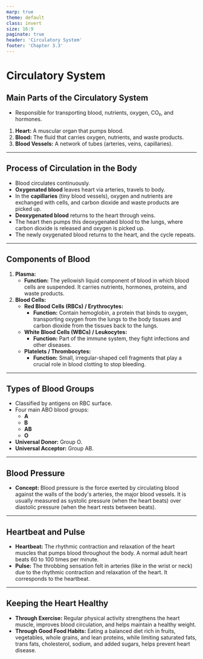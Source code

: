 ```yaml
---
marp: true
theme: default
class: invert
size: 16:9
paginate: true
header: 'Circulatory System'
footer: 'Chapter 3.3'
---
```


# Circulatory System

## Main Parts of the Circulatory System

*   Responsible for transporting blood, nutrients, oxygen, CO₂, and hormones.
1.  **Heart:** A muscular organ that pumps blood.
2.  **Blood:** The fluid that carries oxygen, nutrients, and waste products.
3.  **Blood Vessels:** A network of tubes (arteries, veins, capillaries).

---

## Process of Circulation in the Body

*   Blood circulates continuously.
*   **Oxygenated blood** leaves heart via arteries, travels to body.
*   In the **capillaries** (tiny blood vessels), oxygen and nutrients are exchanged with cells, and carbon dioxide and waste products are picked up.
*   **Deoxygenated blood** returns to the heart through veins.
*   The heart then pumps this deoxygenated blood to the lungs, where carbon dioxide is released and oxygen is picked up.
*   The newly oxygenated blood returns to the heart, and the cycle repeats.

---

## Components of Blood

1.  **Plasma:**
    *   **Function:** The yellowish liquid component of blood in which blood cells are suspended. It carries nutrients, hormones, proteins, and waste products.
2.  **Blood Cells:**
    *   **Red Blood Cells (RBCs) / Erythrocytes:**
        *   **Function:** Contain hemoglobin, a protein that binds to oxygen, transporting oxygen from the lungs to the body tissues and carbon dioxide from the tissues back to the lungs.
    *   **White Blood Cells (WBCs) / Leukocytes:**
        *   **Function:** Part of the immune system, they fight infections and other diseases.
    *   **Platelets / Thrombocytes:**
        *   **Function:** Small, irregular-shaped cell fragments that play a crucial role in blood clotting to stop bleeding.

---

## Types of Blood Groups

*   Classified by antigens on RBC surface.
*   Four main ABO blood groups:
    *   **A**
    *   **B**
    *   **AB**
    *   **O**
*   **Universal Donor:** Group O.
*   **Universal Acceptor:** Group AB.

---

## Blood Pressure

*   **Concept:** Blood pressure is the force exerted by circulating blood against the walls of the body's arteries, the major blood vessels. It is usually measured as systolic pressure (when the heart beats) over diastolic pressure (when the heart rests between beats).

---

## Heartbeat and Pulse

*   **Heartbeat:** The rhythmic contraction and relaxation of the heart muscles that pumps blood throughout the body. A normal adult heart beats 60 to 100 times per minute.
*   **Pulse:** The throbbing sensation felt in arteries (like in the wrist or neck) due to the rhythmic contraction and relaxation of the heart. It corresponds to the heartbeat.

---

## Keeping the Heart Healthy

*   **Through Exercise:** Regular physical activity strengthens the heart muscle, improves blood circulation, and helps maintain a healthy weight.
*   **Through Good Food Habits:** Eating a balanced diet rich in fruits, vegetables, whole grains, and lean proteins, while limiting saturated fats, trans fats, cholesterol, sodium, and added sugars, helps prevent heart disease.
